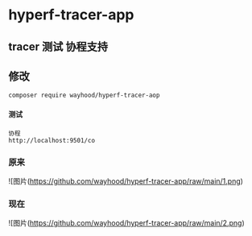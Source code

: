 # hyperf-tracer-app

## tracer 测试 协程支持

## 修改 
```
composer require wayhood/hyperf-tracer-aop
``` 

#### 测试

```shell
协程
http://localhost:9501/co

```

### 原来

![图片(https://github.com/wayhood/hyperf-tracer-app/raw/main/1.png)

### 现在

![图片(https://github.com/wayhood/hyperf-tracer-app/raw/main/2.png)
